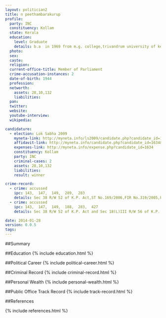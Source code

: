 ```yaml
---
layout: politician2
title: n peethambarakurup
profile: 
  party: INC
  constituency: Kollam
  state: Kerala
  education: 
    level: Graduate
    details: b.a  in 1969 from m.g. college,trivandrum university of kerala
  photo: 
  sex: 
  caste: 
  religion: 
  current-office-title: Member of Parliament
  crime-accusation-instances: 2
  date-of-birth: 1944
  profession: 
  networth: 
    assets: 28,10,132
    liabilities: 
  pan: 
  twitter: 
  website: 
  youtube-interview: 
  wikipedia: 

candidature: 
  - election: Lok Sabha 2009
    myneta-link: http://myneta.info/ls2009/candidate.php?candidate_id=1634
    affidavit-link: http://myneta.info/candidate.php?candidate_id=1634&scan=original
    expenses-link: http://myneta.info/expense.php?candidate_id=1634
    constituency: Kollam 
    party: INC
    criminal-cases: 2
    assets: 28,10,132
    liabilities: 
    result: winner 

crime-record: 
  - crime: accussed
    ipc: 143,  147,  149,  289,  283
    details: Sec 38 R/W 52 of K.P. Act,ST No.169/2006,FIR No.319/2005,Police Station-Trivanrum Const.P.S.,District-Trivanpuram,State-Kerala,J.F.C.M.(III)Trivandrum,Date-22/4/2008 
  - crime: accussed
    ipc: 143,  147,  149,  188,  283,  427
    details: Sec 38 R/W 52 of K.P. Act and Sec 18(L)III R/W 56 of K.P. Act,CC No.699/2005,FIR No.264/2005,Police Station-Trivanrum Const.P.S.,District-Trivanpuram,State-Kerala,J.F.C.M.(III)Trivandrum,Charge not Framed 

date: 2014-01-28
version: 0.0.5
tags: 
---
```

##Summary


##Education
{% include education.html %}


##Political Career
{% include political-career.html %}


##Criminal Record
{% include criminal-record.html %}


##Personal Wealth
{% include personal-wealth.html %}


##Public Office Track Record
{% include track-record.html %}


##References


{% include references.html %}